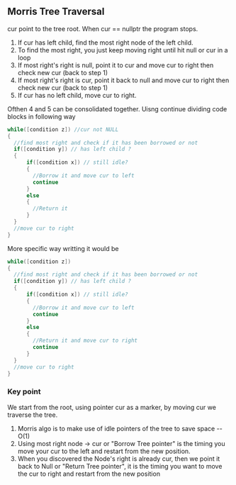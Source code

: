 ## Morris Tree Traversal
cur point to the tree root.
When cur == nullptr the program stops. 

1. If cur has left child, find the most right node of the left child. 
2. To find the most right, you just keep moving right until hit null or cur in a loop
3. If most right's right is null, point it to cur and move cur to right then check new cur (back to step 1)  
4. If most right's right is cur, point it back to null and move cur to right then check new cur (back to step 1) 
5. If cur has no left child, move cur to right.

Ofthen 4 and 5 can be consolidated together. Uisng continue dividing code blocks in following way
```cpp
while([condition z]) //cur not NULL
{
  //find most right and check if it has been borrowed or not
  if([condition y]) // has left child ?
  {
      if([condition x]) // still idle?
      {
        //Borrow it and move cur to left
        continue      
      }
      else  
      {
        //Return it  
      }
  }
  //move cur to right
}
```
More specific way writting it would be 
```cpp
while([condition z])
{
  //find most right and check if it has been borrowed or not
  if([condition y]) // has left child ?
  {
      if([condition x]) // still idle?
      {
        //Borrow it and move cur to left
        continue      
      }
      else  
      {
        //Return it and move cur to right
        continue
      }
  }
  //move cur to right
}
```


### Key point
We start from the root, using pointer cur as a marker, by moving cur we traverse the tree.
1. Morris algo is to make use of idle pointers of the tree to save space -- O(1)
2. Using most right node -> cur or "Borrow Tree pointer" is the timing you move your cur to the left and restart from the new position.
3. When you discovered the Node's right is already cur, then we point it back to Null or "Return Tree pointer", it is the timing you want to move the cur to right and restart from the new position

